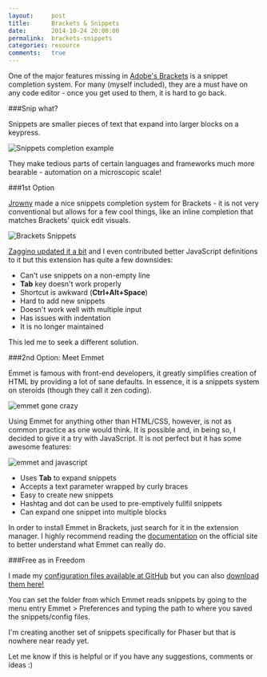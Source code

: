 ```yaml
---
layout:     post
title:      Brackets & Snippets
date:       2014-10-24 20:00:00
permalink:  brackets-snippets
categories: resource
comments:   true
---
```


One of the major features missing in <a href="http://brackets.io" target="_blank">Adobe's Brackets</a> is a snippet completion system. For many (myself included), they are a must have on any code editor - once you get used to them, it is hard to go back.

###Snip what?

Snippets are smaller pieces of text that expand into larger blocks on a keypress.

![Snippets completion example]({{site.baseurl}}/assets/brackets/what_is_a_snippet.gif)

They make tedious parts of certain languages and frameworks much more bearable - automation on a microscopic scale!

###1st Option

<a href="https://github.com/jrowny/brackets-snippets" target="_blank">Jrowny</a> made a nice snippets completion system for Brackets - it is not very conventional but allows for a few cool things, like an inline completion that matches Brackets' quick edit visuals.

![Brackets Snippets]({{site.baseurl}}/assets/brackets/brackets_snippets.gif)


<a href="https://github.com/zaggino/brackets-snippets" target="_blank">Zaggino updated it a bit</a> and I even contributed better JavaScript definitions to it but this extension has quite a few downsides:

- Can't use snippets on a non-empty line
- **Tab** key doesn't work properly
- Shortcut is awkward (**Ctrl+Alt+Space**)
- Hard to add new snippets
- Doesn't work well with multiple input
- Has issues with indentation
- It is no longer maintained

This led me to seek a different solution.

###2nd Option: Meet Emmet

Emmet is famous with front-end developers, it greatly simplifies creation of HTML by providing a lot of sane defaults. In essence, it is a snippets system on steroids (though they call it zen coding).

![emmet gone crazy]({{site.baseurl}}/assets/brackets/emmet_expand.gif)

Using Emmet for anything other than HTML/CSS, however, is not as common practice as one would think. It is possible and, in being so, I decided to give it a try with JavaScript. It is not perfect but it has some awesome features:

![emmet and javascript]({{site.baseurl}}/assets/brackets/js_snippets.gif)

- Uses **Tab** to expand snippets
- Accepts a text parameter wrapped by curly braces
- Easy to create new snippets
- Hashtag and dot can be used to pre-emptively fullfil snippets
- Can expand one snippet into multiple blocks

In order to install Emmet in Brackets, just search for it in the extension manager.
I highly recommend reading the <a href="http://docs.emmet.io/" target="_blank">documentation</a> on the official site to better understand what Emmet can really do.

###Free as in Freedom

I made my <a href="https://github.com/OttoRobba/javascript-emmet" target="_blank">configuration files available at GitHub</a> but you can also [download them here!](https://github.com/OttoRobba/javascript-emmet/archive/master.zip)

You can set the folder from which Emmet reads snippets by going to the menu entry Emmet > Preferences and typing the path to where you saved the snippets/config files.

I'm creating another set of snippets specifically for Phaser but that is nowhere near ready yet.

Let me know if this is helpful or if you have any suggestions, comments or ideas :)